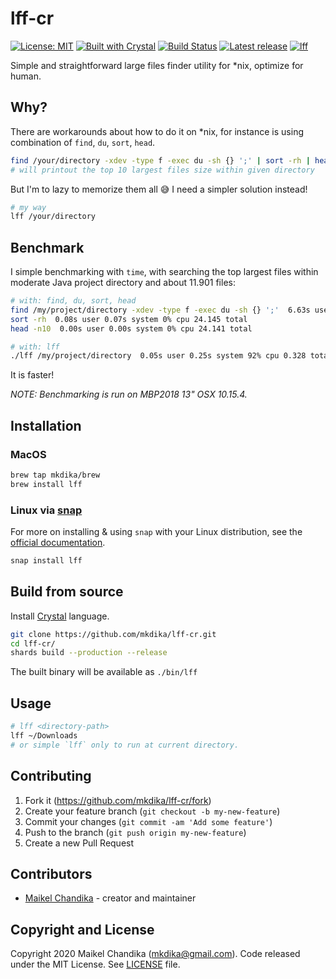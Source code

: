 # lff-cr

[![License: MIT](https://img.shields.io/badge/License-MIT-blue.svg)](/LICENSE)
[![Built with Crystal](https://img.shields.io/badge/built%20with-crystal-000000.svg?style=flat-square)](https://crystal-lang.org/)
[![Build Status](https://travis-ci.org/mkdika/lff-cr.svg?branch=master)](https://travis-ci.org/mkdika/lff-cr)
[![Latest release](https://img.shields.io/github/release/mkdika/lff-cr.svg)](https://github.com/mkdika/lff-cr/releases)
[![lff](https://snapcraft.io//lff/badge.svg)](https://snapcraft.io/lff)

Simple and straightforward large files finder utility for *nix, optimize for human.

## Why?

There are workarounds about how to do it on *nix, for instance is using combination of `find`, `du`, `sort`, `head`.

```bash
find /your/directory -xdev -type f -exec du -sh {} ';' | sort -rh | head -n10
# will printout the top 10 largest files size within given directory
```

But I'm to lazy to memorize them all :sweat_smile: I need a simpler solution instead!

```bash
# my way
lff /your/directory
```

## Benchmark

I simple benchmarking with `time`, with searching the top largest files within moderate Java project directory and about 11.901 files:

```bash
# with: find, du, sort, head
find /my/project/directory -xdev -type f -exec du -sh {} ';'  6.63s user 14.03s system 85% cpu 24.131 total
sort -rh  0.08s user 0.07s system 0% cpu 24.145 total
head -n10  0.00s user 0.00s system 0% cpu 24.141 total
```

```bash
# with: lff
./lff /my/project/directory  0.05s user 0.25s system 92% cpu 0.328 total
```

It is faster!

_NOTE: Benchmarking is run on MBP2018 13" OSX 10.15.4._

## Installation

### MacOS

```bash
brew tap mkdika/brew
brew install lff
```

### Linux via [snap](https://snapcraft.io/)

For more on installing & using `snap` with your Linux distribution, see the [official documentation](https://docs.snapcraft.io/installing-snapd).

```bash
snap install lff
```

## Build from source

Install [Crystal](https://crystal-lang.org/install/) language.

```bash
git clone https://github.com/mkdika/lff-cr.git
cd lff-cr/
shards build --production --release
```

The built binary will be available as `./bin/lff`

## Usage

```bash
# lff <directory-path>
lff ~/Downloads
# or simple `lff` only to run at current directory.
```

## Contributing

1. Fork it (<https://github.com/mkdika/lff-cr/fork>)
2. Create your feature branch (`git checkout -b my-new-feature`)
3. Commit your changes (`git commit -am 'Add some feature'`)
4. Push to the branch (`git push origin my-new-feature`)
5. Create a new Pull Request

## Contributors

- [Maikel Chandika](https://github.com/mkdika) - creator and maintainer

## Copyright and License

Copyright 2020 Maikel Chandika (mkdika@gmail.com). Code released under the MIT License. See [LICENSE](/LICENSE) file.
